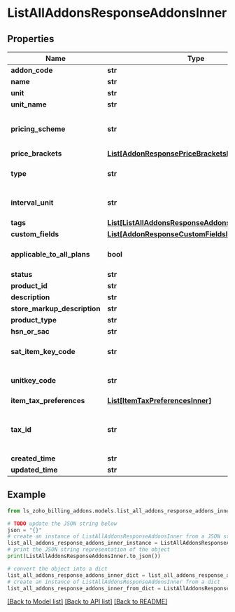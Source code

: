 # ListAllAddonsResponseAddonsInner


## Properties

Name | Type | Description | Notes
------------ | ------------- | ------------- | -------------
**addon_code** | **str** | Unique string of your choice which lets you identify this addon. | [optional] 
**name** | **str** | Name of your choice to be displayed in the interface and invoices. | [optional] 
**unit** | **str** | A name of your choice to refer to one unit of the addon. | [optional] 
**unit_name** | **str** | A name of your choice to refer to one unit of the addon. | [optional] 
**pricing_scheme** | **str** | Pricing type of the addon can be changed and the values are &lt;code&gt;unit&lt;/code&gt;, &lt;code&gt;volume&lt;/code&gt;, &lt;code&gt;tier&lt;/code&gt; or &lt;code&gt;package&lt;/code&gt;. To know more about pricing schemes click &lt;a href&#x3D;\&quot;/billing/help/product-catalog/subscription-items/addons.html#pricing-schemes\&quot;&gt;here.&lt;/a&gt; | [optional] [default to 'unit']
**price_brackets** | [**List[AddonResponsePriceBracketsInner]**](AddonResponsePriceBracketsInner.md) | Array of objects which contains the start quantity, end quantity and price | [optional] 
**type** | **str** | Indicates type of the addon. This could be either &lt;code&gt;recurring&lt;/code&gt; or &lt;code&gt;one_time&lt;/code&gt;. | [optional] [default to 'recurring']
**interval_unit** | **str** | The billing frequency of the addon only if type is recurring and the values can be &lt;code&gt;monthly&lt;/code&gt; or &lt;code&gt;yearly&lt;/code&gt;. | [optional] [default to 'monthly']
**tags** | [**List[ListAllAddonsResponseAddonsInnerTagsInner]**](ListAllAddonsResponseAddonsInnerTagsInner.md) |  | [optional] 
**custom_fields** | [**List[AddonResponseCustomFieldsInner]**](AddonResponseCustomFieldsInner.md) | Custom fields for a Addon. | [optional] 
**applicable_to_all_plans** | **bool** | If the addon is to be associated with all plans, applicable_to_all_plans is set to &lt;code&gt;true&lt;/code&gt;; otherwise, it is set to &lt;code&gt;false&lt;/code&gt;. | [optional] [default to True]
**status** | **str** | Status of the addon. It can either be &lt;code&gt;active&lt;/code&gt; or &lt;code&gt;inactive&lt;/code&gt;. | [optional] 
**product_id** | **str** | Product ID to which you want to associate this addon with. | [optional] 
**description** | **str** | Short description regarding the addon. | [optional] 
**store_markup_description** | **str** | Long Description regarding the plan. | [optional] 
**product_type** | **str** | Product type for UK Edition. | [optional] 
**hsn_or_sac** | **str** | HSN or SAC code for Goods/Services addon | [optional] 
**sat_item_key_code** | **str** | Add SAT Item Key Code for your goods/services. Download the &lt;a href&#x3D; http://omawww.sat.gob.mx/tramitesyservicios/Paginas/documentos/catCFDI_V_4_07122022.xls  &gt;CFDI Catalogs.&lt;/a&gt; | [optional] 
**unitkey_code** | **str** | Add Unit Key Code for your goods/services. Download the &lt;a href&#x3D; http://omawww.sat.gob.mx/tramitesyservicios/Paginas/documentos/catCFDI_V_4_07122022.xls  &gt;CFDI Catalogs.&lt;/a&gt; | [optional] 
**item_tax_preferences** | [**List[ItemTaxPreferencesInner]**](ItemTaxPreferencesInner.md) | Tax preferenece for addon | [optional] 
**tax_id** | **str** | Tax ID to which you would like to associate with this addon. | [optional] [default to 'no tax will be associated']
**created_time** | **str** | Time at which the addon was created. | [optional] 
**updated_time** | **str** | Time at which the addon details were last updated. | [optional] 

## Example

```python
from ls_zoho_billing_addons.models.list_all_addons_response_addons_inner import ListAllAddonsResponseAddonsInner

# TODO update the JSON string below
json = "{}"
# create an instance of ListAllAddonsResponseAddonsInner from a JSON string
list_all_addons_response_addons_inner_instance = ListAllAddonsResponseAddonsInner.from_json(json)
# print the JSON string representation of the object
print(ListAllAddonsResponseAddonsInner.to_json())

# convert the object into a dict
list_all_addons_response_addons_inner_dict = list_all_addons_response_addons_inner_instance.to_dict()
# create an instance of ListAllAddonsResponseAddonsInner from a dict
list_all_addons_response_addons_inner_from_dict = ListAllAddonsResponseAddonsInner.from_dict(list_all_addons_response_addons_inner_dict)
```
[[Back to Model list]](../README.md#documentation-for-models) [[Back to API list]](../README.md#documentation-for-api-endpoints) [[Back to README]](../README.md)


